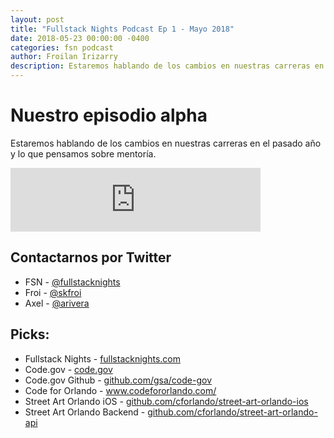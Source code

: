 ```yaml
---
layout: post
title: "Fullstack Nights Podcast Ep 1 - Mayo 2018"
date: 2018-05-23 00:00:00 -0400
categories: fsn podcast
author: Froilan Irizarry
description: Estaremos hablando de los cambios en nuestras carreras en el pasado año y lo que pensamos sobre mentoría.
---
```


# Nuestro episodio alpha

Estaremos hablando de los cambios en nuestras carreras en el pasado año y lo que pensamos sobre mentoría.

<div class="embed-container">
  <iframe src="https://anchor.fm/fullstack-nights-podcast/embed/episodes/Fullstack-Nights-Podcast---Episode-1-e1h4c1" height="102px" width="400px" frameborder="0" scrolling="no"></iframe>
</div>

## Contactarnos por Twitter

* FSN - [@fullstacknights](https://twitter.com/fullstacknights)
* Froi - [@skfroi](https://twitter.com/skfroi)
* Axel - [@arivera](https://twitter.com/arivera)

## Picks:

* Fullstack Nights - [fullstacknights.com ](https://fullstacknights.com)
* Code.gov - [code.gov](https://code.gov)
* Code.gov Github - [github.com/gsa/code-gov ](https://github.com/gsa/code-gov)
* Code for Orlando - [www.codefororlando.com/ ](http://www.codefororlando.com/)
* Street Art Orlando iOS - [github.com/cforlando/street-art-orlando-ios ](https://github.com/cforlando/street-art-orlando-ios)
* Street Art Orlando Backend - [github.com/cforlando/street-art-orlando-api](https://github.com/cforlando/street-art-orlando-api)
